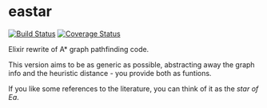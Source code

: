 eastar
======

[![Build Status](https://travis-ci.org/herenowcoder/eastar.svg)](https://travis-ci.org/herenowcoder/eastar)
[![Coverage Status](https://img.shields.io/coveralls/herenowcoder/eastar.svg)](https://coveralls.io/r/herenowcoder/eastar)

Elixir rewrite of A\* graph pathfinding code.

This version aims to be as generic as possible, abstracting away the graph info
and the heuristic distance - you provide both as funtions.

If you like some references to the literature,
you can think of it as the *star of Ea*.
